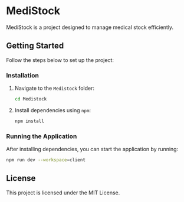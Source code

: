 # MediStock

MediStock is a project designed to manage medical stock efficiently.

## Getting Started

Follow the steps below to set up the project:

### Installation

1. Navigate to the `Medistock` folder:
    ```bash
    cd Medistock
    ```

2. Install dependencies using `npm`:
    ```bash
    npm install
    ```

### Running the Application

After installing dependencies, you can start the application by running:
```bash
npm run dev --workspace=client
```

## License

This project is licensed under the MIT License.

